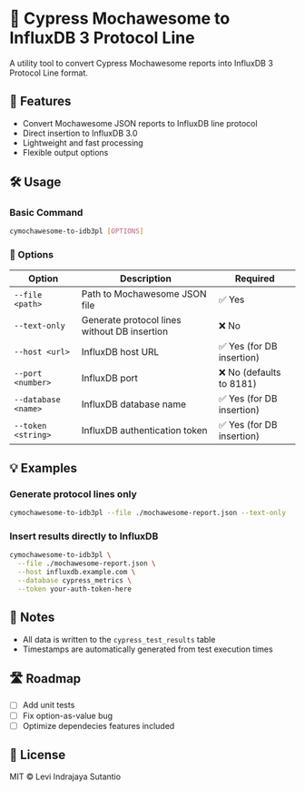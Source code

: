 # 🌟 Cypress Mochawesome to InfluxDB 3 Protocol Line

A utility tool to convert Cypress Mochawesome reports into InfluxDB 3 Protocol Line format.

## 🚀 Features
- Convert Mochawesome JSON reports to InfluxDB line protocol
- Direct insertion to InfluxDB 3.0
- Lightweight and fast processing
- Flexible output options

## 🛠 Usage

### Basic Command
```bash
cymochawesome-to-idb3pl [OPTIONS]
```

### 🔧 Options
| Option | Description | Required |
|--------|-------------|----------|
| `--file <path>` | Path to Mochawesome JSON file | ✅ Yes |
| `--text-only` | Generate protocol lines without DB insertion | ❌ No |
| `--host <url>` | InfluxDB host URL | ✅ Yes (for DB insertion) |
| `--port <number>` | InfluxDB port | ❌ No (defaults to 8181) |
| `--database <name>` | InfluxDB database name | ✅ Yes (for DB insertion) |
| `--token <string>` | InfluxDB authentication token | ✅ Yes (for DB insertion) |

## 💡 Examples

### Generate protocol lines only
```bash
cymochawesome-to-idb3pl --file ./mochawesome-report.json --text-only
```

### Insert results directly to InfluxDB
```bash
cymochawesome-to-idb3pl \
  --file ./mochawesome-report.json \
  --host influxdb.example.com \
  --database cypress_metrics \
  --token your-auth-token-here
```

## 📝 Notes
- All data is written to the `cypress_test_results` table
- Timestamps are automatically generated from test execution times

## 🛣 Roadmap
- [ ] Add unit tests
- [ ] Fix option-as-value bug
- [ ] Optimize dependecies features included

## 📄 License
MIT © Levi Indrajaya Sutantio